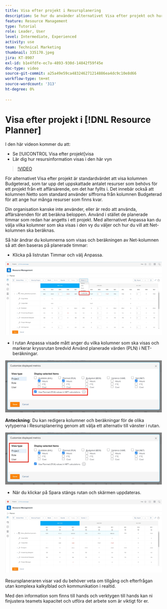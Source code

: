 ```yaml
---
title: Visa efter projekt i Resursplanering
description: Se hur du använder alternativet Visa efter projekt och hur resursinformation visas i den här vyn.
feature: Resource Management
type: Tutorial
role: Leader, User
level: Intermediate, Experienced
activity: use
team: Technical Marketing
thumbnail: 335170.jpeg
jira: KT-8907
exl-id: b1e4fdfe-ec7a-4893-930d-14842f59f45e
doc-type: video
source-git-commit: a25a49e59ca483246271214886ea4dc9c10e8d66
workflow-type: tm+mt
source-wordcount: '313'
ht-degree: 0%

---
```


# Visa efter projekt i [!DNL Resource Planner]

I den här videon kommer du att:

* Se [!UICONTROL Visa efter projekt]visa
* Lär dig hur resursinformation visas i den här vyn

>[!VIDEO](https://video.tv.adobe.com/v/335170/?quality=12&learn=on)

För alternativet Visa efter projekt är standardvärdet att visa kolumnen Budgeterad, som tar upp det uppskattade antalet resurser som behövs för ett projekt från ett affärsärende, om det har fyllts i. Det innebär också att kolumnen Netto som standard använder siffrorna från kolumnen Budgeterad för att ange hur många resurser som finns kvar.

Din organisation kanske inte använder, eller är redo att använda, affärsärenden för att beräkna beloppen. Använd i stället de planerade timmar som redan har angetts i ett projekt. Med alternativet Anpassa kan du välja vilka kolumner som ska visas i den vy du väljer och hur du vill att Net-kolumnen ska beräknas.

Så här ändrar du kolumnerna som visas och beräkningen av Net-kolumnen så att den baseras på planerade timmar:

* Klicka på listrutan Timmar och välj Anpassa.

![Alternativet Anpassa i listruta](assets/NetHours01.png)

* I rutan Anpassa visade mått anger du vilka kolumner som ska visas och markerar kryssrutan bredvid Använd planerade värden (PLN) i NET-beräkningar.

![Använd planerade värden i alternativet för NETTO-beräkningar](assets/NetHours02.png)

**Anteckning**: Du kan redigera kolumner och beräkningar för de olika vytyperna i Resursplanering genom att välja ett alternativ till vänster i rutan.

![Visa textalternativ](assets/NetHours03.jpg)

* När du klickar på Spara stängs rutan och skärmen uppdateras.

![Resursplaneringsverktyg](assets/NetHours04.jpg)

Resursplaneraren visar vad du behöver veta om tillgång och efterfrågan utan komplexa kalkylblad och kommunikation i realtid.

Med den information som finns till hands och verktygen till hands kan ni finjustera teamets kapacitet och utföra det arbete som är viktigt för er.
